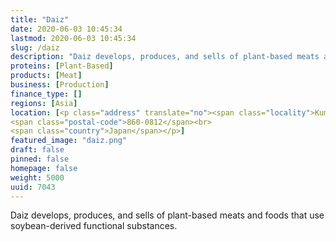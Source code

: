 ```yaml
---
title: "Daiz"
date: 2020-06-03 10:45:34
lastmod: 2020-06-03 10:45:34
slug: /daiz
description: "Daiz develops, produces, and sells of plant-based meats and foods that use soybean-derived functional substances."
proteins: [Plant-Based]
products: [Meat]
business: [Production]
finance_type: []
regions: [Asia]
location: [<p class="address" translate="no"><span class="locality">Kumamoto</span>,<br>
<span class="postal-code">860-0812</span><br>
<span class="country">Japan</span></p>]
featured_image: "daiz.png"
draft: false
pinned: false
homepage: false
weight: 5000
uuid: 7043
---
```

<p>Daiz develops, produces, and sells of plant-based meats and foods that use soybean-derived functional substances.</p>
